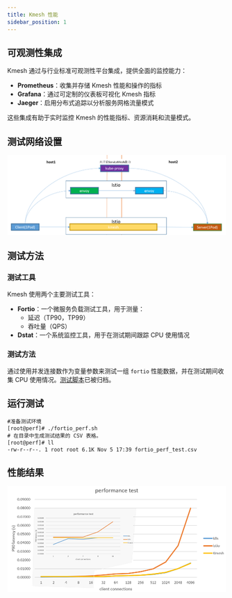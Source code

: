 ```yaml
---
title: Kmesh 性能
sidebar_position: 1
---
```



## 可观测性集成

Kmesh 通过与行业标准可观测性平台集成，提供全面的监控能力：

- **Prometheus**：收集并存储 Kmesh 性能和操作的指标
- **Grafana**：通过可定制的仪表板可视化 Kmesh 指标
- **Jaeger**：启用分布式追踪以分析服务网格流量模式

这些集成有助于实时监控 Kmesh 的性能指标、资源消耗和流量模式。

## 测试网络设置

![性能网络图](./images/perf_network.png)

## 测试方法

### 测试工具

Kmesh 使用两个主要测试工具：

- **Fortio**：一个微服务负载测试工具，用于测量：
  - 延迟（TP90，TP99）
  - 吞吐量（QPS）
- **Dstat**：一个系统监控工具，用于在测试期间跟踪 CPU 使用情况

### 测试方法

通过使用并发连接数作为变量参数来测试一组 `fortio` 性能数据，并在测试期间收集 CPU 使用情况。[测试脚本](https://github.com/kmesh-net/kmesh/test/performance/)已被归档。

## 运行测试

```shell
#准备测试环境
[root@perf]# ./fortio_perf.sh
# 在目录中生成测试结果的 CSV 表格。
[root@perf]# ll
-rw-r--r--. 1 root root 6.1K Nov 5 17:39 fortio_perf_test.csv
```

## 性能结果

![性能测试结果](./images/fortio_performance_test.png)